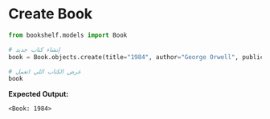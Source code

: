 # Create Book

```python
from bookshelf.models import Book

# إنشاء كتاب جديد
book = Book.objects.create(title="1984", author="George Orwell", publication_year=1949)

# عرض الكتاب اللي اتعمل
book
```

**Expected Output:**
```
<Book: 1984>
```
